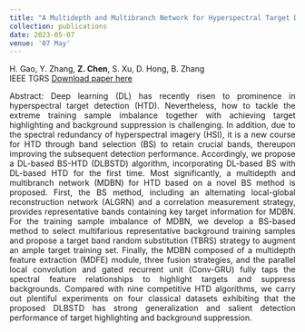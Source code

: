 ```yaml
---
title: "A Multidepth and Multibranch Network for Hyperspectral Target Detection Based on Band Selection"
collection: publications
date: 2023-05-07
venue: '07 May'
---
```

H. Gao, Y. Zhang, **Z. Chen**, S. Xu, D. Hong, B. Zhang <br>
IEEE TGRS
[Download paper here](https://ieeexplore.ieee.org/document/10073570)

<div style="text-align: justify;">
Abstract: Deep learning (DL) has recently risen to prominence in hyperspectral target detection (HTD). Nevertheless, how to tackle the extreme training sample imbalance together with achieving target highlighting and background suppression is challenging. In addition, due to the spectral redundancy of hyperspectral imagery (HSI), it is a new course for HTD through band selection (BS) to retain crucial bands, thereupon improving the subsequent detection performance. Accordingly, we propose a DL-based BS-HTD (DLBSTD) algorithm, incorporating DL-based BS with DL-based HTD for the first time. Most significantly, a multidepth and multibranch network (MDBN) for HTD based on a novel BS method is proposed. First, the BS method, including an alternating local-global reconstruction network (ALGRN) and a correlation measurement strategy, provides representative bands containing key target information for MDBN. For the training sample imbalance of MDBN, we develop a BS-based method to select multifarious representative background training samples and propose a target band random substitution (TBRS) strategy to augment an ample target training set. Finally, the MDBN composed of a multidepth feature extraction (MDFE) module, three fusion strategies, and the parallel local convolution and gated recurrent unit (Conv-GRU) fully taps the spectral feature relationships to highlight targets and suppress backgrounds. Compared with nine competitive HTD algorithms, we carry out plentiful experiments on four classical datasets exhibiting that the proposed DLBSTD has strong generalization and salient detection performance of target highlighting and background suppression.
